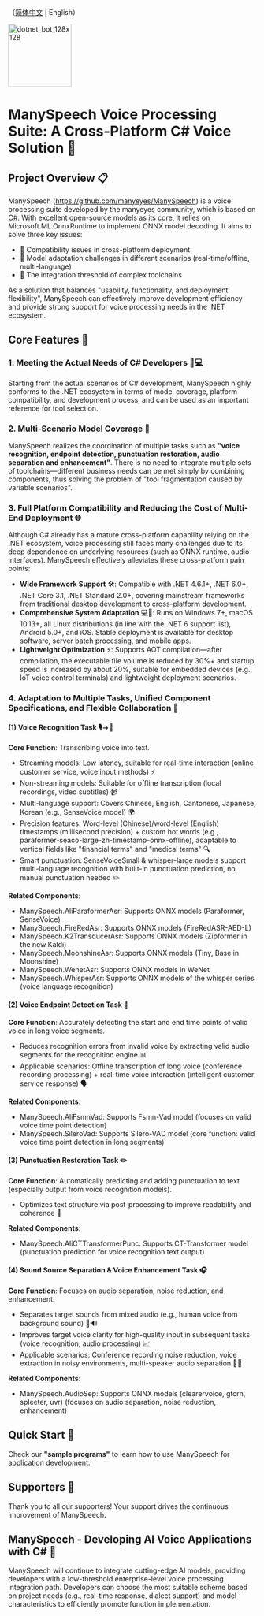 ﻿（[简体中文](README.zh_CN.md) |  English）

 <img width="128" height="128" align="center" alt="dotnet_bot_128x128" src="https://github.com/user-attachments/assets/d8119208-17a5-4bff-b222-003093ad7d18" />

# ManySpeech Voice Processing Suite: A Cross-Platform C# Voice Solution 🎤

## Project Overview 📋

ManySpeech (https://github.com/manyeyes/ManySpeech) is a voice processing suite developed by the manyeyes community, which is based on C#. With excellent open-source models as its core, it relies on Microsoft.ML.OnnxRuntime to implement ONNX model decoding. It aims to solve three key issues:
- 🚩 Compatibility issues in cross-platform deployment
- 🚩 Model adaptation challenges in different scenarios (real-time/offline, multi-language)
- 🚩 The integration threshold of complex toolchains

As a solution that balances "usability, functionality, and deployment flexibility", ManySpeech can effectively improve development efficiency and provide strong support for voice processing needs in the .NET ecosystem.

## Core Features 🌟

### 1. Meeting the Actual Needs of C# Developers 👨💻

Starting from the actual scenarios of C# development, ManySpeech highly conforms to the .NET ecosystem in terms of model coverage, platform compatibility, and development process, and can be used as an important reference for tool selection.

### 2. Multi-Scenario Model Coverage 🧩

ManySpeech realizes the coordination of multiple tasks such as **"voice recognition, endpoint detection, punctuation restoration, audio separation and enhancement"**. There is no need to integrate multiple sets of toolchains—different business needs can be met simply by combining components, thus solving the problem of "tool fragmentation caused by variable scenarios".

### 3. Full Platform Compatibility and Reducing the Cost of Multi-End Deployment 🌐

Although C# already has a mature cross-platform capability relying on the .NET ecosystem, voice processing still faces many challenges due to its deep dependence on underlying resources (such as ONNX runtime, audio interfaces). ManySpeech effectively alleviates these cross-platform pain points:
- **Wide Framework Support** 🛠️: Compatible with .NET 4.6.1+, .NET 6.0+, .NET Core 3.1, .NET Standard 2.0+, covering mainstream frameworks from traditional desktop development to cross-platform development.
- **Comprehensive System Adaptation** 💻📱: Runs on Windows 7+, macOS 10.13+, all Linux distributions (in line with the .NET 6 support list), Android 5.0+, and iOS. Stable deployment is available for desktop software, server batch processing, and mobile apps.
- **Lightweight Optimization** ⚡: Supports AOT compilation—after compilation, the executable file volume is reduced by 30%+ and startup speed is increased by about 20%, suitable for embedded devices (e.g., IoT voice control terminals) and lightweight deployment scenarios.

### 4. Adaptation to Multiple Tasks, Unified Component Specifications, and Flexible Collaboration 🤝

#### (1) Voice Recognition Task 🎙️→📝
**Core Function**: Transcribing voice into text.
- Streaming models: Low latency, suitable for real-time interaction (online customer service, voice input methods) ⚡
- Non-streaming models: Suitable for offline transcription (local recordings, video subtitles) 📹
- Multi-language support: Covers Chinese, English, Cantonese, Japanese, Korean (e.g., SenseVoice model) 🌍
- Precision features: Word-level (Chinese)/word-level (English) timestamps (millisecond precision) + custom hot words (e.g., paraformer-seaco-large-zh-timestamp-onnx-offline), adaptable to vertical fields like "financial terms" and "medical terms" 🔍
- Smart punctuation: SenseVoiceSmall & whisper-large models support multi-language recognition with built-in punctuation prediction, no manual punctuation needed ✏️

**Related Components**:
- ManySpeech.AliParaformerAsr: Supports ONNX models (Paraformer, SenseVoice)
- ManySpeech.FireRedAsr: Supports ONNX models (FireRedASR-AED-L)
- ManySpeech.K2TransducerAsr: Supports ONNX models (Zipformer in the new Kaldi)
- ManySpeech.MoonshineAsr: Supports ONNX models (Tiny, Base in Moonshine)
- ManySpeech.WenetAsr: Supports ONNX models in WeNet
- ManySpeech.WhisperAsr: Supports ONNX models of the whisper series (voice language recognition)

#### (2) Voice Endpoint Detection Task 🎯
**Core Function**: Accurately detecting the start and end time points of valid voice in long voice segments.
- Reduces recognition errors from invalid voice by extracting valid audio segments for the recognition engine 📊
- Applicable scenarios: Offline transcription of long voice (conference recording processing) + real-time voice interaction (intelligent customer service response) 🗣️

**Related Components**:
- ManySpeech.AliFsmnVad: Supports Fsmn-Vad model (focuses on valid voice time point detection)
- ManySpeech.SileroVad: Supports Silero-VAD model (core function: valid voice time point detection in long segments)

#### (3) Punctuation Restoration Task ✏️
**Core Function**: Automatically predicting and adding punctuation to text (especially output from voice recognition models).
- Optimizes text structure via post-processing to improve readability and coherence 📄

**Related Components**:
- ManySpeech.AliCTTransformerPunc: Supports CT-Transformer model (punctuation prediction for voice recognition text output)

#### (4) Sound Source Separation & Voice Enhancement Task 🎧
**Core Function**: Focuses on audio separation, noise reduction, and enhancement.
- Separates target sounds from mixed audio (e.g., human voice from background sound) 🚫🔊
- Improves target voice clarity for high-quality input in subsequent tasks (voice recognition, audio processing) 📈
- Applicable scenarios: Conference recording noise reduction, voice extraction in noisy environments, multi-speaker audio separation 🎤👥

**Related Components**:
- ManySpeech.AudioSep: Supports ONNX models (clearervoice, gtcrn, spleeter, uvr) (focuses on audio separation, noise reduction, enhancement)

## Quick Start 🚀

Check our **"sample programs"** to learn how to use ManySpeech for application development.

## Supporters 🙏

Thank you to all our supporters! Your support drives the continuous improvement of ManySpeech.

## ManySpeech - Developing AI Voice Applications with C# 🤖

ManySpeech will continue to integrate cutting-edge AI models, providing developers with a low-threshold enterprise-level voice processing integration path. Developers can choose the most suitable scheme based on project needs (e.g., real-time response, dialect support) and model characteristics to efficiently promote function implementation.
